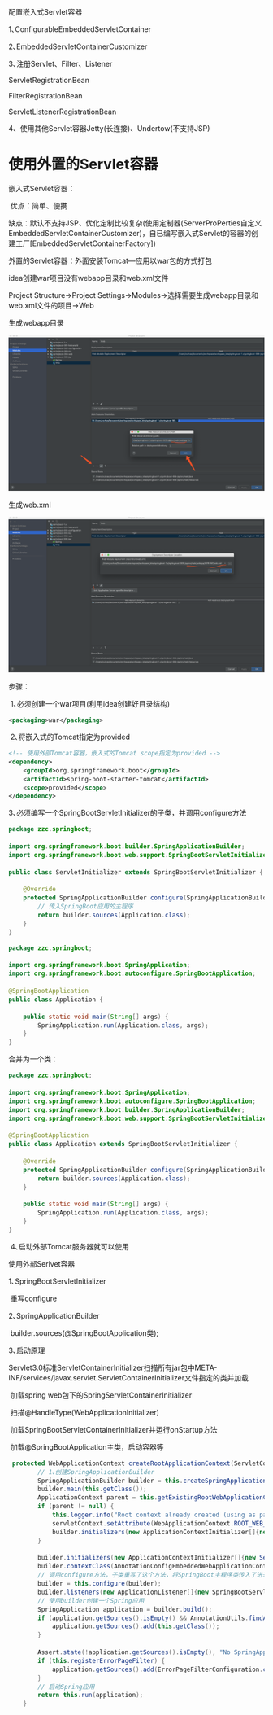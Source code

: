 配置嵌入式Servlet容器

1､ConfigurableEmbeddedServletContainer

2､EmbeddedServletContainerCustomizer

3､注册Servlet、Filter、Listener

ServletRegistrationBean

FilterRegistrationBean

ServletListenerRegistrationBean

4、使用其他Servlet容器Jetty(长连接)、Undertow(不支持JSP)

# 使用外置的Servlet容器

嵌入式Servlet容器：

​	优点：简单、便携

​	缺点：默认不支持JSP、优化定制比较复杂(使用定制器(ServerProPerties自定义EmbeddedServletContainerCustomizer)，自已编写嵌入式Servlet的容器的创建工厂[EmbeddedServletContainerFactory])

外置的Servlet容器：外面安装Tomcat—应用以war包的方式打包

idea创建war项目没有webapp目录和web.xml文件

Project Structure->Project Settings->Modules->选择需要生成webapp目录和web.xml文件的项目->Web

生成webapp目录

![](img/WX20181204-154830@2x.png)

生成web.xml

![](img/WX20181204-154948@2x.png)

步骤：

​	1､必须创建一个war项目(利用idea创建好目录结构)

```xml
<packaging>war</packaging>
```

​	2､将嵌入式的Tomcat指定为provided

```xml
<!-- 使用外部Tomcat容器，嵌入式的Tomcat scope指定为provided -->
<dependency>
    <groupId>org.springframework.boot</groupId>
    <artifactId>spring-boot-starter-tomcat</artifactId>
    <scope>provided</scope>
</dependency>
```

​	3､必须编写一个SpringBootServletInitializer的子类，并调用configure方法

```java
package zzc.springboot;

import org.springframework.boot.builder.SpringApplicationBuilder;
import org.springframework.boot.web.support.SpringBootServletInitializer;

public class ServletInitializer extends SpringBootServletInitializer {

	@Override
	protected SpringApplicationBuilder configure(SpringApplicationBuilder builder) {
        // 传入SpringBoot应用的主程序
		return builder.sources(Application.class);
	}
}
```

```java
package zzc.springboot;

import org.springframework.boot.SpringApplication;
import org.springframework.boot.autoconfigure.SpringBootApplication;

@SpringBootApplication
public class Application {

	public static void main(String[] args) {
		SpringApplication.run(Application.class, args);
	}
}
```

合并为一个类：

```java
package zzc.springboot;

import org.springframework.boot.SpringApplication;
import org.springframework.boot.autoconfigure.SpringBootApplication;
import org.springframework.boot.builder.SpringApplicationBuilder;
import org.springframework.boot.web.support.SpringBootServletInitializer;

@SpringBootApplication
public class Application extends SpringBootServletInitializer {

    @Override
	protected SpringApplicationBuilder configure(SpringApplicationBuilder builder) {
		return builder.sources(Application.class);
	}
    
	public static void main(String[] args) {
		SpringApplication.run(Application.class, args);
	}
}
```

​	4､启动外部Tomcat服务器就可以使用

使用外部Serlvet容器

1､SpringBootServletInitializer

​	重写configure

2､SpringApplicationBuilder

​	builder.sources(@SpringBootApplication类);

3､启动原理

​	Servlet3.0标准ServletContainerInitializer扫描所有jar包中META-INF/services/javax.servlet.ServletContainerInitializer文件指定的类并加载

​	加载spring web包下的SpringServletContainerInitializer

​	扫描@HandleType(WebApplicationInitializer)

​	加载SpringBootServletContainerInitializer并运行onStartup方法

​	加载@SpringBootApplication主类，启动容器等

```java
 protected WebApplicationContext createRootApplicationContext(ServletContext servletContext) {
     	// 1､创建SpringApplicationBuilder
        SpringApplicationBuilder builder = this.createSpringApplicationBuilder();
        builder.main(this.getClass());
        ApplicationContext parent = this.getExistingRootWebApplicationContext(servletContext);
        if (parent != null) {
            this.logger.info("Root context already created (using as parent).");
            servletContext.setAttribute(WebApplicationContext.ROOT_WEB_APPLICATION_CONTEXT_ATTRIBUTE, (Object)null);
            builder.initializers(new ApplicationContextInitializer[]{new ParentContextApplicationContextInitializer(parent)});
        }

        builder.initializers(new ApplicationContextInitializer[]{new ServletContextApplicationContextInitializer(servletContext)});
        builder.contextClass(AnnotationConfigEmbeddedWebApplicationContext.class);
     	// 调用configure方法，子类重写了这个方法，将SpringBoot主程序类传入了进来
        builder = this.configure(builder);
        builder.listeners(new ApplicationListener[]{new SpringBootServletInitializer.WebEnvironmentPropertySourceInitializer(servletContext)});
     	// 使用builder创建一个Spring应用
        SpringApplication application = builder.build();
        if (application.getSources().isEmpty() && AnnotationUtils.findAnnotation(this.getClass(), Configuration.class) != null) {
            application.getSources().add(this.getClass());
        }

        Assert.state(!application.getSources().isEmpty(), "No SpringApplication sources have been defined. Either override the configure method or add an @Configuration annotation");
        if (this.registerErrorPageFilter) {
            application.getSources().add(ErrorPageFilterConfiguration.class);
        }
		// 启动Spring应用
        return this.run(application);
    }
```

